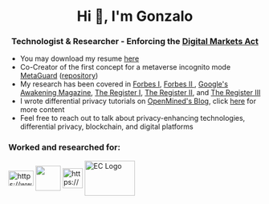<h1 align="center">Hi 👋, I'm Gonzalo</h1>

<h3 align="center">
  Technologist & Researcher - Enforcing the 
  <a href="https://commission.europa.eu/strategy-and-policy/priorities-2019-2024/europe-fit-digital-age/digital-markets-act-ensuring-fair-and-open-digital-markets_en">
    Digital Markets Act
  </a>
</h3>

<ul>
  <li>You may download my resume <a href="https://github.com/gonzalo-munillag/Resume/raw/main/Resume.pdf">here</a></li>

  <li>Co-Creator of the first concept for a metaverse incognito mode <a href="https://rdi.berkeley.edu/metaverse/">MetaGuard</a> (<a href="https://github.com/MetaGuard">repository</a>)</li>

  <li>My research has been covered in <a href="https://www.forbes.com/sites/dylansloan/2022/08/09/worried-your-phone-is-spying-on-you-just-wait-until-youre-inside-it/?sh=5960119c5794">Forbes I</a>, <a href="https://www.forbes.com/sites/craigsmith/2024/07/11/new-privacy-tools-promise-protection-from-prying-eyes/">Forbes II </a>, <a href="https://about.google/intl/de_AE/stories/differential-privacy/">Google's Awakening Magazine</a>, <a href="https://www.theregister.com/2022/07/29/metaverse_privacy_study">The Register I</a>,  <a href="https://www.theregister.com/2022/08/18/metaguard_promises_protection_from_metaverse/"> The Register II</a>, and <a href="https://www.theregister.com/2022/08/22/metaverse_opinion_vr/">The Register III</a></li>

  <li>I wrote differential privacy tutorials on <a href="https://blog.openmined.org/author/gonzalo/">OpenMined's Blog</a>, click <a href="https://github.com/gonzalo-munillag/Blog">here</a> for more content</li>

  <li>Feel free to reach out to talk about privacy-enhancing technologies, differential privacy, blockchain, and digital platforms</li>
</ul>

<h3 align="left">Worked and researched for:</h3>
<p align="left">
<a href="https://www.tum.de/en/" target="blank"><img align="center" src="https://upload.wikimedia.org/wikipedia/commons/c/c8/Logo_of_the_Technical_University_of_Munich.svg" alt="https://www.tum.de/en/" height="30" width="50" /></a>
<a href="https://eecs.berkeley.edu/" target="blank"><img align="center" src="https://petris.org/wp-content/uploads/2018/05/UC-Berkeley-Logo-300x300.png" height="50" width="50" /></a>
<a href="https://www.bmw.com/en/index.html" target="blank"><img align="center" src="https://www.bmw.com/etc.clientlibs/settings/wcm/designs/bmwcom/base/resources/ci2020/img/logo-light.svg" alt="https://www.bmw.com/en/index.html" height="40" width="40" /></a>
<a href="https://commission.europa.eu/strategy-and-policy/priorities-2019-2024/europe-fit-digital-age/digital-markets-act-ensuring-fair-and-open-digital-markets_en" target="_blank">
  <img align="center" src="https://upload.wikimedia.org/wikipedia/commons/thumb/8/84/European_Commission.svg/2560px-European_Commission.svg.png" alt="EC Logo" height="70" width="100">
</a>

</p>



<!-- <h3 align="left">Connect with me:</h3>
<p align="left">
<a href="https://twitter.com/g_munilla" target="blank"><img align="center" src="https://www.imore.com/sites/imore.com/files/styles/large/public/field/image/2019/12/twitter-logo.jpg" height="30" width="40" /></a>
<a href="https://www.linkedin.com/in/gonzalo-munilla/" target="blank"><img align="center" src="https://logospng.org/download/linkedin/logo-linkedin-icon-2048.png" alt="https://www.linkedin.com/in/gonzalo-munilla/" height="40" width="40" /></a>
</p>-->

<!-- <h3 align="left">Languages and Tools:</h3>
<p align="left">
<a href="https://www.python.org" target="_blank"> <img src="https://raw.githubusercontent.com/devicons/devicon/master/icons/python/python-original.svg" alt="python" width="40" height="40"/> </a> 
<a href="https://pytorch.org/" target="_blank"> <img src="https://www.vectorlogo.zone/logos/pytorch/pytorch-icon.svg" alt="pytorch" width="40" height="40"/> </a> 
<a href="https://www.tensorflow.org" target="_blank"> <img src="https://www.vectorlogo.zone/logos/tensorflow/tensorflow-icon.svg" alt="tensorflow" width="40" height="40"/> 
<a href="https://docs.soliditylang.org/en/v0.8.3/" target="_blank"> <img src="https://github.com/vscode-icons/vscode-icons/blob/master/icons/file_type_solidity.svg" alt="solidity" width="40" height="40"/> </a> </p>

<p><img align="center" src="https://github-readme-stats.vercel.app/api/top-langs?username=gonzalo-munillag&show_icons=true&locale=en&layout=compact" alt="gonzalo-munillag" /></p> -->
